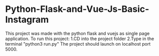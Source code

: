 # Python-Flask-and-Vue-Js-Basic-Instagram
This project was made with the python flask and vuejs as single page application.
To run this project:
  1.CD into the project folder
  2.Type in the terminal "python3 run.py"
The project should launch on localhost port 5000.

